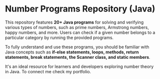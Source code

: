 # Number Programs Repository (Java)

This repository features **20+ Java programs** for solving and verifying various types of numbers, such as prime numbers, Armstrong numbers, happy numbers, and more. Users can check if a given number belongs to a particular category by running the provided programs. 

To fully understand and use these programs, you should be familiar with Java concepts such as **if-else statements, loops, methods, return statements, break statements, the Scanner class, and static members**.

It's an ideal resource for learners and developers exploring number theory in Java.
To connect me check my portfolio.
